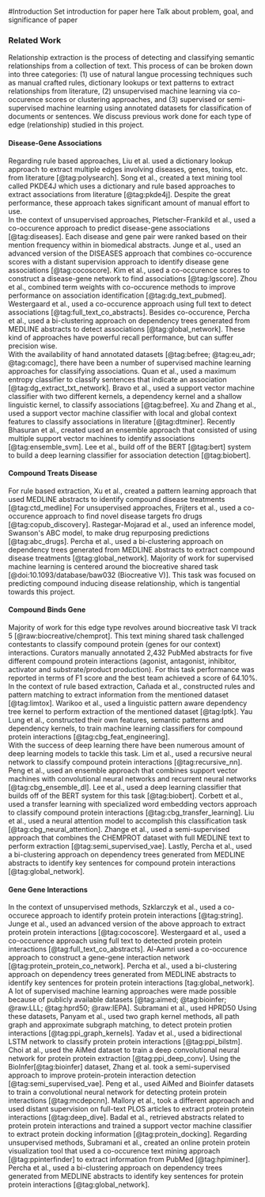 #Introduction
Set introduction for paper here
Talk about problem, goal, and significance of paper

### Related Work
Relationship extraction is the process of detecting and classifying semantic relationships from a collection of text.
This process of can be broken down into three categories: (1) use of natural langue processing techniques such as manual crafted rules, dictionary lookups or text patterns to extract relationships from literature, (2) unsupervised machine learning via co-occurence scores or clustering approaches, and (3) supervised or semi-supervised machine learning using annotated datasets for classification of documents or sentences.
We discuss previous work done for each type of edge (relationship) studied in this project.

#### Disease-Gene Associations 
Regarding rule based approaches, Liu et al. used a dictionary lookup approach to extract multiple edges involving diseases, genes, toxins, etc. from literature [@tag:polysearch]. 
Song et al., created a text mining tool called PKDE4J which uses a dictionary and rule based approaches to extract associations from literature [@tag:pkde4j].
Despite the great performance, these approach takes significant amount of manual effort to use.  
In the context of unsupervised approaches, Pletscher-Frankild et al., used a co-occurence approach to predict disease-gene associations [@tag:diseases].
Each disease and gene pair were ranked based on their mention frequency within in biomedical abstracts.
Junge et al., used an advanced version of the DISEASES approach that combines co-occurence scores with a distant supervision approach to identify disease gene associations [@tag:cocoscore].
Kim et al., used a co-occurence scores to construct a disease-gene network to find associations [@tag:lgscore].
Zhou et al., combined term weights with co-occurence methods to improve performance on association identification [@tag:dg_text_pubmed].
Westergaard et al., used a co-occurence approach using full text to detect associations [@tag:full_text_co_abstracts].
Besides co-occurence, Percha et al., used a bi-clustering approach on dependency trees generated from MEDLINE abstracts to detect associations [@tag:global_network].
These kind of approaches have powerful recall performance, but can suffer precision wise.  
With the availability of hand annotated datasets [@tag:befree; @tag:eu_adr; @tag:comagc], there have been a number of supervised machine learning approaches for classifying associations.
Quan et al., used a maximum entropy classifier to classify sentences that indicate an association [@tag:dg_extract_txt_network].
Bravo et al., used a support vector machine classifier with two different kernels, a dependency kernel and a shallow linguistic kernel, to classify associations [@tag:befree]. 
Xu and Zhang et al., used a support vector machine classifier with local and global context features to classify associations in literature [@tag:dtminer].
Recently Bhasuran et al., created used an ensemble approach that consisted of using multiple support vector machines to identify associations [@tag:ensemble_svm].
Lee et al., build off of the BERT [@tag:bert] system to build a deep learning classifier for association detection [@tag:biobert].

#### Compound Treats Disease
For rule based extraction, Xu et al., created a pattern learning approach that used MEDLINE abstracts to identify compound disease treatments [@tag:ctd_medline]
For unsupervised approaches, Frijters et al., used a co-occurence approach to find novel disease targets fro drugs [@tag:copub_discovery].
Rastegar-Mojarad et al., used an inference model, Swanson's ABC model, to make drug repurposing predictions [@tag:abc_drugs].
Percha et al., used a bi-clustering approach on dependency trees generated from MEDLINE abstracts to extract compound disease treatments [@tag:global_network].
Majority of work for supervised machine learning is centered around the biocreative shared task [@doi:10.1093/database/baw032 (Biocreative V)].
This task was focused on predicting compound inducing disease relationship, which is tangential towards this project.

#### Compound Binds Gene
Majority of work for this edge type revolves around biocreative task VI track 5 [@raw:biocreative/chemprot].
This text mining shared task challenged contestants to classify compound protein (genes for our context) interactions.
Curators manually annotated 2,432 PubMed abstracts for five different compound protein interactions (agonist, antagonist, inhibitor, activator and substrate/product production). 
For this task performance was reported in terms of F1 score and the best team achieved a score of 64.10%. 
In the context of rule based extraction, Cañada et al., constructed rules and pattern matching to extract information from the mentioned dataset [@tag:limtox].
Warikoo et al., used a linguistic pattern aware dependency tree kernel to perform extraction of the mentioned dataset [@tag:lptk].
Yau Lung et al., constructed their own features, semantic patterns and dependency kernels, to train machine learning classifiers for compound protein interactions [@tag:cbg_feat_engineering].  
With the success of deep learning there have been numerous amount of deep learning models to tackle this task.
Lim et al., used a recursive neural network to classify compound protein interactions [@tag:recursive_nn].
Peng et al., used an ensemble approach that combines support vector machines with convolutional neural networks and recurrent neural networks [@tag:cbg_ensemble_dl].
Lee et al., used a deep learning classifier that builds off of the BERT system for this task [@tag:biobert].
Corbett et al., used a transfer learning with specialized word embedding vectors approach to classify compound protein interactions [@tag:cbg_transfer_learning].
Liu et al., used a neural attention model to accomplish this classification task [@tag:cbg_neural_attention].
Zhange et al., used a semi-supervised approach that combines the CHEMPROT dataset with full MEDLINE text to perform extraction [@tag:semi_supervised_vae].
Lastly, Percha et al., used a bi-clustering approach on dependency trees generated from MEDLINE abstracts to identify key sentences for compound protein interactions [@tag:global_network].

#### Gene Gene Interactions
In the context of unsupervised methods, Szklarczyk et al., used a co-occurece approach to identify protein protein interactions [@tag:string].
Junge et al., used an advanced version of the above approach to extract protein protein interactions [@tag:cocoscore].
Westergaard et al., used a co-occurence approach using full text to detected protein protein interactions [@tag:full_text_co_abstracts].
Al-Aamri used a co-occurence approach to construct a gene-gene interaction network [@tag:protein_protein_co_network].
Percha et al., used a bi-clustering approach on dependency trees generated from MEDLINE abstracts to identify key sentences for protein protein interactions [tag:global_network].  
A lot of supervised machine learning approaches were made possible  because of publicly available datasets [@tag:aimed; @tag:bioinfer; @raw:LLL; @tag:hprd50; @raw:IEPA].
Subramani et al., used HPRD50 
Using these datasets, Panyam et al., used two graph kernel methods, all path graph and approximate subgraph matching, to detect protein protien interactions [@tag:ppi_graph_kernels]. 
Yadav et al., used a bidirectional LSTM network to classify protein protein interactions [@tag:ppi_bilstm].
Choi at al., used the AiMed dataset to train a deep convolutional neural network for protein protein extraction [@tag:ppi_deep_conv].
Using the BioInfer[@tag:bioinfer] dataset, Zhang et al. took a semi-supervised approach to improve protein-protein interaction detection [@tag:semi_supervised_vae].
Peng et al., used AiMed and Bioinfer datasets to train a convolutional neural network for detecting protein protein interactions [@tag:mcdepcnn].
Mallory et al., took a different approach and used distant supervision on full-text PLOS articles to extract protein protein interactions [@tag:deep_dive].
Badal et al., retrieved abstracts related to protein protein interactions and trained a support vector machine classifier to extract protein docking information [@tag:protein_docking].
Regarding unsupervised methods, Subramani et al., created an online protein protein visualization tool that used a co-occurence text mining approach [@tag:ppinterfinder] to extract information from PubMed [@tag:hpiminer].
Percha et al., used a bi-clustering approach on dependency trees generated from MEDLINE abstracts to identify key sentences for protein protein interactions [@tag:global_network].




